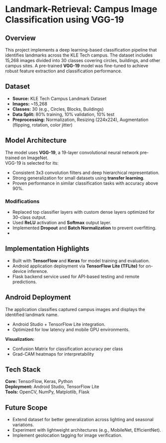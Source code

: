 # Landmark-Retrieval: Campus Image Classification using VGG-19

## Overview
This project implements a deep learning-based classification pipeline that identifies landmarks across the KLE Tech campus. The dataset includes 15,268 images divided into 30 classes covering circles, buildings, and other campus sites. A pre-trained **VGG-19** model was fine-tuned to achieve robust feature extraction and classification performance.

## Dataset
- **Source:** KLE Tech Campus Landmark Dataset
- **Images:** ~15,268
- **Classes:** 30 (e.g., Circles, Blocks, Buildings)
- **Data Split:** 80% training, 10% validation, 10% test
- **Preprocessing:** Normalization, Resizing (224x224), Augmentation (flipping, rotation, color jitter)

## Model Architecture
The model uses **VGG-19**, a 19-layer convolutional neural network pre-trained on ImageNet.  
VGG-19 is selected for its:
- Consistent 3x3 convolution filters and deep hierarchical representation.
- Strong generalization for small datasets using **transfer learning**.
- Proven performance in similar classification tasks with accuracy above 90%.

### Modifications
- Replaced top classifier layers with custom dense layers optimized for 30-class output.
- Used **ReLU** activation and **Softmax** output layer.
- Implemented **Dropout** and **Batch Normalization** to prevent overfitting.
- 
## Implementation Highlights
- Built with **TensorFlow** and **Keras** for model training and evaluation.
- Android application deployment via **TensorFlow Lite (TFLite)** for on-device inference.
- Flask backend service used for API-based testing and remote predictions.

## Android Deployment
The application classifies captured campus images and displays the identified landmark name.
- Android Studio + TensorFlow Lite integration.
- Optimized for low latency and mobile GPU environments.

**Visualization:**  
- Confusion Matrix for classification accuracy per class  
- Grad-CAM heatmaps for interpretability

## Tech Stack
**Core:** TensorFlow, Keras, Python  
**Deployment:** Android Studio, TensorFlow Lite  
**Tools:** OpenCV, NumPy, Matplotlib, Flask

## Future Scope
- Extend dataset for better generalization across lighting and seasonal variations.
- Experiment with lightweight architectures (e.g., MobileNet, EfficientNet).
- Implement geolocation tagging for image verification.



